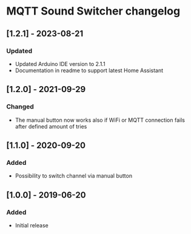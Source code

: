 # MQTT Sound Switcher changelog

## [1.2.1] - 2023-08-21

### Updated
- Updated Arduino IDE version to 2.1.1
- Documentation in readme to support latest Home Assistant

## [1.2.0] - 2021-09-29

### Changed
- The manual button now works also if WiFi or MQTT connection fails after defined amount of tries

## [1.1.0] - 2020-09-20

### Added
- Possibility to switch channel via manual button

## [1.0.0] - 2019-06-20

### Added
- Initial release
